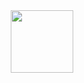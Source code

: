 <div id="header" align="center">
  <img src="https://media.giphy.com/media/v1.Y2lkPTc5MGI3NjExOGF1bGF0ZjlweHh3bWszemh3YjBkb3hiNXA5azBqanNsZWVsazJkayZlcD12MV9pbnRlcm5hbF9naWZfYnlfaWQmY3Q9Zw/NHUONhmbo448/giphy.gif" width="100"/>
</div>

<!--
**DoktorAssering/DoktorAssering** is a ✨ _special_ ✨ repository because its `README.md` (this file) appears on your GitHub profile.

Here are some ideas to get you started:

- 🔭 I’m currently working on ...
- 🌱 I’m currently learning ...
- 👯 I’m looking to collaborate on ...
- 🤔 I’m looking for help with ...
- 💬 Ask me about ...
- 📫 How to reach me: ...
- 😄 Pronouns: ...
- ⚡ Fun fact: ...
-->
